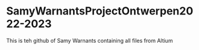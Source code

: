 # SamyWarnantsProjectOntwerpen2022-2023
This is teh github of Samy Warnants containing all files from Altium
